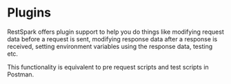 # Plugins

RestSpark offers plugin support to help you do things like modifying request data before a request is sent, modifying response data after a response is received, setting environment variables using the response data, testing etc.

This functionality is equivalent to pre request scripts and test scripts in Postman.
